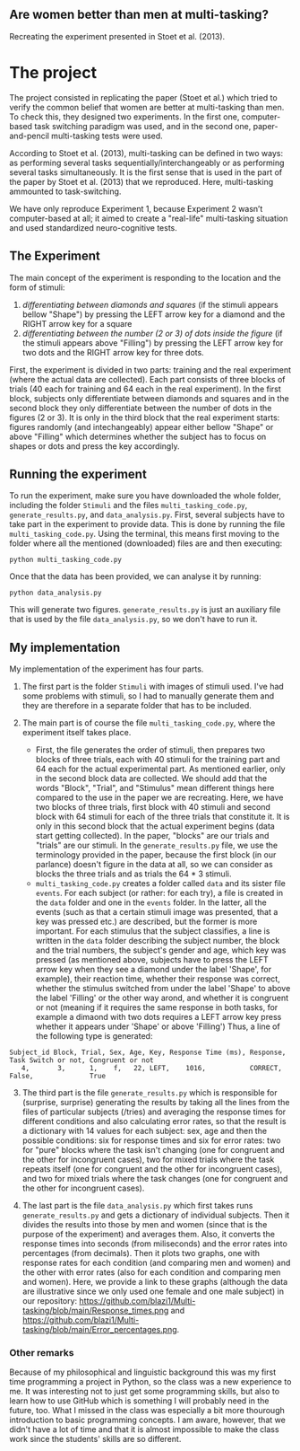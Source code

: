 ## Are women better than men at multi-tasking?

Recreating the experiment presented in Stoet et al. (2013).

# The project

The project consisted in replicating the paper (Stoet et al.) which tried to verify the common belief that women are better at multi-tasking than men. To check this, they designed two experiments. In the first one, computer-based task switching paradigm was used, and in the second one, paper-and-pencil multi-tasking tests were used.

According to Stoet et al. (2013), multi-tasking can be defined in two ways: as performing several tasks sequentially/interchangeably or as performing several tasks simultaneously. It is the first sense that is used in the part of the paper by Stoet et al. (2013) that we reproduced. Here, multi-tasking ammounted to task-switching.

We have only reproduce Experiment 1, because Experiment 2 wasn’t computer-based at all; it aimed to create a "real-life" multi-tasking situation and used standardized neuro-cognitive tests.

## The Experiment

The main concept of the experiment is responding to the location and the form of stimuli: 
1. *differentiating between diamonds and squares* (if the stimuli appears bellow "Shape") by pressing the LEFT arrow key for a diamond and the RIGHT arrow key for a square
2. *differentiating between the number (2 or 3) of dots inside the figure* (if the stimuli appears above "Filling") by pressing the LEFT arrow key for two dots and the RIGHT arrow key for three dots. 

First, the experiment is divided in two parts: training and the real experiment (where the actual data are collected). Each part consists of three blocks of trials (40 each for training and 64 each in the real experiment). In the first block, subjects only differentiate between diamonds and squares and in the second block they only differentiate between the number of dots in the figures (2 or 3). It is only in the third block that the real experiment starts: figures randomly (and intechangeably) appear either bellow "Shape" or above "Filling" which determines whether the subject has to focus on shapes or dots and press the key accordingly.

## Running the experiment

To run the experiment, make sure you have downloaded the whole folder, including the folder `Stimuli` and the files `multi_tasking_code.py`, `generate_results.py`, and `data_analysis.py`. First, several subjects have to take part in the experiment to provide data. This is done by running the file `multi_tasking_code.py`. Using the terminal, this means first moving to the folder where all the mentioned (downloaded) files are and then executing:
```
python multi_tasking_code.py
```
Once that the data has been provided, we can analyse it by running:
```
python data_analysis.py
```
This will generate two figures. 
`generate_results.py` is just an auxiliary file that is used by the file `data_analysis.py`, so we don't have to run it.

## My implementation

My implementation of the experiment has four parts. 

1. The first part is the folder `Stimuli` with images of stimuli used. I've had some problems with stimuli, so I had to manually generate them and they are therefore in a separate folder that has to be included. 

2. The main part is of course the file `multi_tasking_code.py`, where the experiment itself takes place. 
   - First, the file generates the order of stimuli, then prepares two blocks of three trials, each with 40 stimuli for the training part and 64 each for the actual
   experimental part. As mentioned earlier, only in the second block data are collected. We should add that the words "Block", "Trial", and "Stimulus" mean different things here compared to the use in the paper we are recreating. Here, we have two blocks of three trials, first block with 40 stimuli and second block with 64 stimuli for each of the three trials that constitute it. It is only in this second block that the actual experiment begins (data start getting collected). In the paper, "blocks" are our trials and "trials" are our stimuli. In the `generate_results.py` file, we use the terminology provided in the paper, because the first block (in our parlance) doesn't figure in the data at all, so we can consider as blocks the three trials and as trials the 64 * 3 stimuli.
   -  `multi_tasking_code.py` creates a folder called `data` and its sister file `events`. For each subject (or rather: for each try), a file is created in the `data` folder and one in the `events` folder. In the latter, all the events (such as that a certain stimuli image was presented, that a key was pressed etc.) are described, but the former is more important.  For each stimulus that the subject classifies, a line is written in the `data` folder describing the subject number, the block and the trial numbers, the subject's gender and age, which key was pressed (as mentioned above, subjects have to press the LEFT arrow key when they see a diamond under the label 'Shape', for example), their reaction time, whether their response was correct, whether the stimulus switched from under the label 'Shape' to above the label 'Filling' or the other way arond, and whether it is congruent or not (meaning if it requires the same response in both tasks, for example a dimaond with two dots requires a LEFT arrow key press whether it appears under 'Shape' or above 'Filling')
Thus, a line of the following type is generated: 
```
Subject_id Block, Trial, Sex, Age, Key, Response Time (ms), Response, Task Switch or not, Congruent or not
   4,       3,      1,    f,   22, LEFT,    1016,           CORRECT,        False,              True
```
3. The third part is the file `generate_results.py` which is responsible for (surprise, surprise) generating the results by taking all the lines from the files of particular subjects (/tries) and averaging the response times for different conditions and also calculating error rates, so that the result is a dictionary with 14 values for each subject: sex, age and then the possible conditions: six for response times and six for error rates: two for "pure" blocks where the task isn't changing (one for congruent and the other for incongruent cases), two for mixed trials where the task repeats itself (one for congruent and the other for incongruent cases), and two for mixed trials where the task changes (one for congruent and the other for incongruent cases).

4. The last part is the file `data_analysis.py` which first takes runs `generate_results.py` and gets a dictionary of individual subjects. Then it divides the results into those by men and women (since that is the purpose of the experiment) and averages them. Also, it converts the response times into seconds (from miliseconds) and the error rates into percentages (from decimals). Then it plots two graphs, one with response rates for each condition (and comparing men and women) and the other with error rates (also for each condition and comparing men and women). Here, we provide a link to these graphs (although the data are illustrative since we only used one female and one male subject) in our repository: https://github.com/blazi1/Multi-tasking/blob/main/Response_times.png and https://github.com/blazi1/Multi-tasking/blob/main/Error_percentages.png.


### Other remarks

Because of my philosophical and linguistic background this was my first time programming a project in Python, so the class was a new experience to me. It was interesting not to just get some programming skills, but also to learn how to use GitHub which is something I will probably need in the future, too. 
What I missed in the class was especially a bit more thourough introduction to basic programming concepts. I am aware, however, that we didn't have a lot of time and that it is almost impossible to make the class work since the students' skills are so different.
